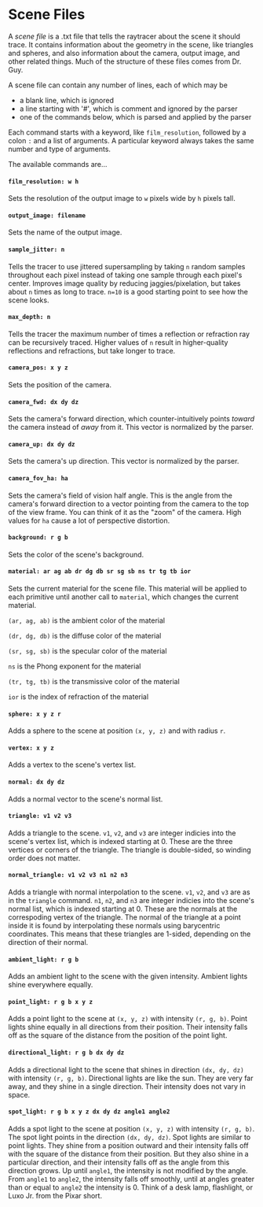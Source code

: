 # Scene Files

A *scene file* is a .txt file that tells the raytracer about the scene it
should trace. It contains information about the geometry in the scene, like
triangles and spheres, and also information about the camera, output image, and
other related things. Much of the structure of these files comes from Dr. Guy.

A scene file can contain any number of lines, each of which may be
- a blank line, which is ignored
- a line starting with '#', which is comment and ignored by the parser
- one of the commands below, which is parsed and applied by the parser

Each command starts with a keyword, like `film_resolution`, followed by a colon
`:` and a list of arguments. A particular keyword always takes the same number
and type of arguments.

The available commands are...

#### `film_resolution: w h` 

Sets the resolution of the output image to `w` pixels wide by `h` pixels tall.

#### `output_image: filename`

Sets the name of the output image.

#### `sample_jitter: n`

Tells the tracer to use jittered supersampling by taking `n` random samples throughout each pixel instead of taking one sample through each pixel's center. Improves image quality by reducing jaggies/pixelation, but takes about `n` times as long to trace. `n=10` is a good starting point to see how the scene looks.

#### `max_depth: n`

Tells the tracer the maximum number of times a reflection or refraction ray can be recursively traced. Higher values of `n` result in higher-quality reflections and refractions, but take longer to trace.

#### `camera_pos: x y z`

Sets the position of the camera.

#### `camera_fwd: dx dy dz`

Sets the camera's forward direction, which counter-intuitively points *toward* the camera instead of *away* from it. This vector is normalized by the parser.

#### `camera_up: dx dy dz`

Sets the camera's up direction. This vector is normalized by the parser.

#### `camera_fov_ha: ha`

Sets the camera's field of vision half angle. This is the angle from the camera's forward direction to a vector pointing from the camera to the top of the view frame. You can think of it as the "zoom" of the camera. High values for `ha` cause a lot of perspective distortion.

#### `background: r g b`

Sets the color of the scene's background.

#### `material: ar ag ab dr dg db sr sg sb ns tr tg tb ior`

Sets the current material for the scene file. This material will be applied to each primitive until another call to `material`, which changes the current material.

`(ar, ag, ab)` is the ambient color of the material

`(dr, dg, db)` is the diffuse color of the material

`(sr, sg, sb)` is the specular color of the material

`ns` is the Phong exponent for the material

`(tr, tg, tb)` is the transmissive color of the material

`ior` is the index of refraction of the material

#### `sphere: x y z r`

Adds a sphere to the scene at position `(x, y, z)` and with radius `r`.

#### `vertex: x y z`

Adds a vertex to the scene's vertex list.

#### `normal: dx dy dz`

Adds a normal vector to the scene's normal list.

#### `triangle: v1 v2 v3`

Adds a triangle to the scene. `v1`, `v2`, and `v3` are integer indicies into the scene's vertex list, which is indexed starting at 0. These are the three vertices or corners of the triangle. The triangle is double-sided, so winding order does not matter.

#### `normal_triangle: v1 v2 v3 n1 n2 n3`

Adds a triangle with normal interpolation to the scene. `v1`, `v2`, and `v3` are as in the `triangle` command. `n1`, `n2`, and `n3` are integer indicies into the scene's normal list, which is indexed starting at 0. These are the normals at the correspoding vertex of the triangle. The normal of the triangle at a point inside it is found by interpolating these normals using barycentric coordinates. This means that these triangles are 1-sided, depending on the direction of their normal.

#### `ambient_light: r g b`

Adds an ambient light to the scene with the given intensity. Ambient lights shine everywhere equally.

#### `point_light: r g b x y z`

Adds a point light to the scene at `(x, y, z)` with intensity `(r, g, b)`. Point lights shine equally in all directions from their position. Their intensity falls off as the square of the distance from the position of the point light.

#### `directional_light: r g b dx dy dz`

Adds a directional light to the scene that shines in direction `(dx, dy, dz)` with intensity `(r, g, b)`. Directional lights are like the sun. They are very far away, and they shine in a single direction. Their intensity does not vary in space.

#### `spot_light: r g b x y z dx dy dz angle1 angle2`

Adds a spot light to the scene at position `(x, y, z)` with intensity `(r, g, b)`. The spot light points in the direction `(dx, dy, dz)`. Spot lights are similar to point lights. They shine from a position outward and their intensity falls off with the square of the distance from their position. But they also shine in a particular direction, and their intensity falls off as the angle from this direction grows. Up until `angle1`, the intensity is not modified by the angle. From `angle1` to `angle2`, the intensity falls off smoothly, until at angles greater than or equal to `angle2` the intensity is 0. Think of a desk lamp, flashlight, or Luxo Jr. from the Pixar short.
